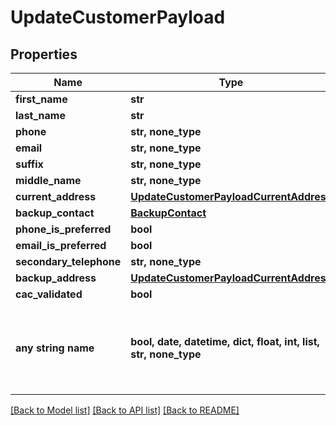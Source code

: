 # UpdateCustomerPayload


## Properties
Name | Type | Description | Notes
------------ | ------------- | ------------- | -------------
**first_name** | **str** |  | [optional] 
**last_name** | **str** |  | [optional] 
**phone** | **str, none_type** |  | [optional] 
**email** | **str, none_type** |  | [optional] 
**suffix** | **str, none_type** |  | [optional] 
**middle_name** | **str, none_type** |  | [optional] 
**current_address** | [**UpdateCustomerPayloadCurrentAddress**](UpdateCustomerPayloadCurrentAddress.md) |  | [optional] 
**backup_contact** | [**BackupContact**](BackupContact.md) |  | [optional] 
**phone_is_preferred** | **bool** |  | [optional] 
**email_is_preferred** | **bool** |  | [optional] 
**secondary_telephone** | **str, none_type** |  | [optional] 
**backup_address** | [**UpdateCustomerPayloadCurrentAddress**](UpdateCustomerPayloadCurrentAddress.md) |  | [optional] 
**cac_validated** | **bool** |  | [optional] 
**any string name** | **bool, date, datetime, dict, float, int, list, str, none_type** | any string name can be used but the value must be the correct type | [optional]

[[Back to Model list]](../README.md#documentation-for-models) [[Back to API list]](../README.md#documentation-for-api-endpoints) [[Back to README]](../README.md)



